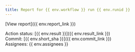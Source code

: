 ```yaml
---
title: Report for {{ env.workflow }} run {{ env.runid }}
---
```

[View report]({{ env.report_link }})  

Action status: [{{ env.result }}]({{ env.result_link }})  
Commit: [{{ env.short_sha }}]({{ env.commit_link }})  
Assignees: {{ env.assignees }}
